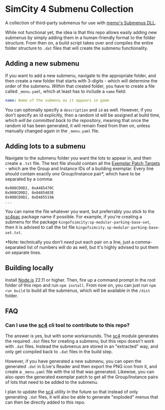 # SimCity 4 Submenu Collection

A collection of third-party submenus for use with [memo's Submenus DLL](https://github.com/memo33/submenus-dll).

While not functional yet, the idea is that this repo allows easily adding new submenus by simply adding them in a human-friendly format to the folder structure.
From then on, a build script takes over and compiles the entire folder structure to `.dat` files that will create the submenu functionality.

## Adding a new submenu

If you want to add a new submenu, navigate to the appropriate folder, and then create a new folder that starts with 3-digits - which will determine the order of the submenu. *Within* that created folder, you have to create a file called `_menu.yaml`, which at least has to include a `name` field:

```yaml
name: Name of the submenu as it appears in game
```

You can optionally specify a `description` and `id` as well.
However, if you don't specify an id explicitly, then a random id will be assigned at build time, *which will be committed back to the repository*, meaning that once the random id has been generated, it will remain fixed from then on, unless manually changed again in the `_menu.yaml` file.

## Adding lots to a submenu

Navigate to the submenu folder you want the lots to appear in, and then create a `.txt` file.
The text file should contain all the [Exemplar Patch Targets](https://github.com/memo33/submenus-dll?tab=readme-ov-file#exemplar-patching) - which are the Group and Instance IDs of a building exemplar.
Every line should contain exactly *one* Group/Instance pair*, which have to be separated by a comma:

```txt
0x908CD9D2, 0xA485470C
0x908CD9D2, 0x0485403E
0x908CD9D2, 0xD485519A
...
```

You can name the file whatever you want, but preferrably you stick to the [sc4pac](https://memo33.github.io/sc4pac/#/) package name if possible.
For example, if you're creating a submenu for the package `kingofsimcity:sp-modular-parking-base-set`, then it is advised to call the txt file `kingofsimcity.sp-modular-parking-base-set.txt`.

*Note: technically you don't *need* put each pair on a line, just a comma-separated list of numbers will do as well, but it's highly advised to put them on separate lines.

## Building locally

Install [Node.js](https://nodejs.org/en) 22.11 or higher.
Then, fire up a command prompt in the root folder of this repo and run `npm install`.
From now on, you can just run `npm run build` to build all the submenus, which will be available in the `/dist` folder.

## FAQ

### Can I use the [sc4](https://github.com/sebamarynissen/sc4) cli tool to contribute to this repo?

The answer is yes, but with some workarounds.
The [sc4](https://github.com/sebamarynissen/sc4) module generates the required `.dat` files for creating a submenu, but this repo doesn't work with `.dat` files.
Instead the submenus are stored in an "extracted" way, and only get compiled back to `.dat` files in the build step.

However, if you have generated a new submenu, you can open the generated `.dat` in ILive's Reader and then export the PNG icon from it, and create a `_menu.yaml` file with the id that was generated.
Likewise, you can also open the generated exemplar patch to get all the Group/Instance pairs of lots that need to be added to the submenu.

I plan to update the [sc4](https://github.com/sebamarynissen/sc4) utility in the future so that instead of only generating `.dat` files, it will also be able to generate "exploded" menus that can then be directly added to this repo.
